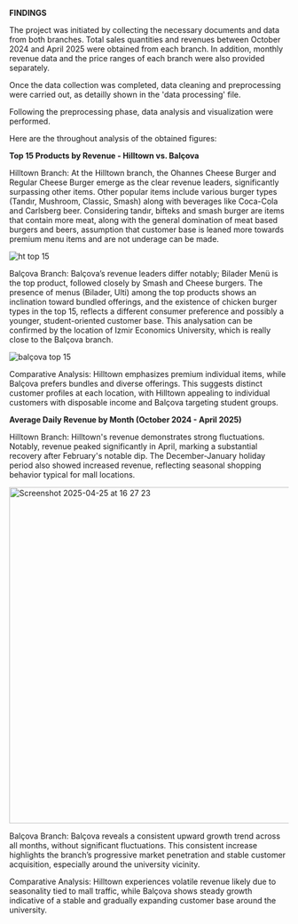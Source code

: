**FINDINGS**

The project was initiated by collecting the necessary documents and data from both branches. Total sales quantities and revenues between October 2024 and April 2025 were obtained from each branch. In addition, monthly revenue data and the price ranges of each branch were also provided separately.

Once the data collection was completed, data cleaning and preprocessing were carried out, as detailly shown in the 'data processing' file.

Following the preprocessing phase, data analysis and visualization were performed.

Here are the throughout analysis of the obtained figures:

**Top 15 Products by Revenue - Hilltown vs. Balçova**

Hilltown Branch:
At the Hilltown branch, the Ohannes Cheese Burger and Regular Cheese Burger emerge as the clear revenue leaders, significantly surpassing other items. Other popular items include various burger types (Tandır, Mushroom, Classic, Smash) along with beverages like Coca-Cola and Carlsberg beer. Considering tandır, bifteks and smash burger are items that contain more meat, along with the general domination of meat based burgers and beers, assumption that customer base is leaned more towards premium menu items and are not underage can be made.

![ht top 15](https://github.com/user-attachments/assets/dbae5d8b-9aef-46ec-a5f6-ec57bea0899d)


Balçova Branch:
Balçova’s revenue leaders differ notably; Bilader Menü is the top product, followed closely by Smash and Cheese burgers. The presence of menus (Bilader, Ulti) among the top products shows an inclination toward bundled offerings, and the existence of chicken burger types in the top 15, reflects a different consumer preference and possibly a younger, student-oriented customer base. This analysation can be confirmed by the location of Izmir Economics University, which is really close to the Balçova branch.

![balçova top 15](https://github.com/user-attachments/assets/ea0f06d5-5981-43c8-86f7-2cf5bb962520)


Comparative Analysis:
Hilltown emphasizes premium individual items, while Balçova prefers bundles and diverse offerings. This suggests distinct customer profiles at each location, with Hilltown appealing to individual customers with disposable income and Balçova targeting student groups.

**Average Daily Revenue by Month (October 2024 - April 2025)**

Hilltown Branch:
Hilltown's revenue demonstrates strong fluctuations. Notably, revenue peaked significantly in April, marking a substantial recovery after February's notable dip. The December-January holiday period also showed increased revenue, reflecting seasonal shopping behavior typical for mall locations.

<img width="605" alt="Screenshot 2025-04-25 at 16 27 23" src="https://github.com/user-attachments/assets/5b422acd-608f-4806-b2ec-462190cfec68" />

Balçova Branch:
Balçova reveals a consistent upward growth trend across all months, without significant fluctuations. This consistent increase highlights the branch’s progressive market penetration and stable customer acquisition, especially around the university vicinity.

Comparative Analysis:
Hilltown experiences volatile revenue likely due to seasonality tied to mall traffic, while Balçova shows steady growth indicative of a stable and gradually expanding customer base around the university.




